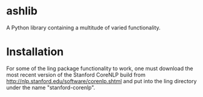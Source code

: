 # ashlib
A Python library containing a multitude of varied functionality.

# Installation

For some of the ling package functionality to work, one must download the most recent version of the Stanford CoreNLP build from http://nlp.stanford.edu/software/corenlp.shtml and put into the ling directory under the name "stanford-corenlp".
